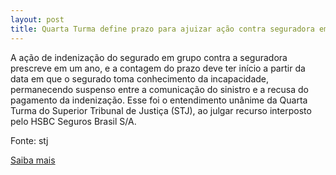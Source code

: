 ```yaml
---
layout: post
title: Quarta Turma define prazo para ajuizar ação contra seguradora em caso de sinistro
---
```

<p>A ação de indenização do segurado em grupo contra a seguradora prescreve em um ano, e a contagem do prazo deve ter início a partir da data em que o segurado toma conhecimento da incapacidade, permanecendo suspenso entre a comunicação do sinistro e a recusa do pagamento da indenização. Esse foi o entendimento unânime da Quarta Turma do Superior Tribunal de Justiça (STJ), ao julgar recurso interposto pelo HSBC Seguros Brasil S/A. </p><p>Fonte: stj</p><p><a href="http://www.stj.jus.br/portal_stj/publicacao/engine.wsp?tmp.area=398&tmp.texto=98231" target="_blank">Saiba mais</a> </p>
